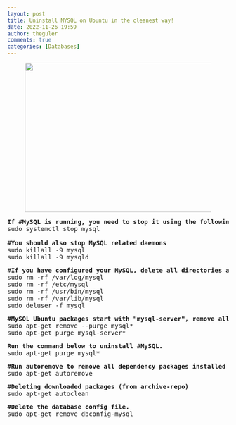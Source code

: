 ```yaml
---
layout: post
title: Uninstall MYSQL on Ubuntu in the cleanest way!
date: 2022-11-26 19:59
author: theguler
comments: true
categories: [Databases]
---
```

<!-- wp:image {"id":5634,"width":"509px","height":"339px","sizeSlug":"large","linkDestination":"none","style":{"color":{"duotone":"unset"}}} -->
<figure class="wp-block-image size-large is-resized"><img src="https://theguler.wordpress.com/wp-content/uploads/2022/11/mysql-removed.jpg?w=900" alt="" class="wp-image-5634" style="width:509px;height:339px" /></figure>
<!-- /wp:image -->

<!-- wp:preformatted -->
<pre class="wp-block-preformatted"><strong>If #MySQL is running, you need to stop it using the following command.</strong><br>sudo systemctl stop mysql<br><br><strong>#You should also stop MySQL related daemons</strong><br>sudo killall -9 mysql<br>sudo killall -9 mysqld</pre>
<!-- /wp:preformatted -->

<!-- wp:preformatted -->
<pre class="wp-block-preformatted"><strong>#If you have configured your MySQL, delete all directories and users for complete removal.</strong><br>sudo rm -rf /var/log/mysql<br>sudo rm -rf /etc/mysql<br>sudo rm -rf /usr/bin/mysql<br>sudo rm -rf /var/lib/mysql<br>sudo deluser -f mysql</pre>
<!-- /wp:preformatted -->

<!-- wp:preformatted -->
<pre class="wp-block-preformatted"><strong>#MySQL Ubuntu packages start with "mysql-server", remove all these packages.</strong><br>sudo apt-get remove --purge mysql*<br>sudo apt-get purge mysql-server*</pre>
<!-- /wp:preformatted -->

<!-- wp:preformatted -->
<pre class="wp-block-preformatted"><strong>Run the command below to uninstall #MySQL.</strong><br>sudo apt-get purge mysql*</pre>
<!-- /wp:preformatted -->

<!-- wp:preformatted -->
<pre class="wp-block-preformatted"><strong>#Run autoremove to remove all dependency packages installed by MySQL.</strong><br>sudo apt-get autoremove</pre>
<!-- /wp:preformatted -->

<!-- wp:preformatted -->
<pre class="wp-block-preformatted"><strong>#Deleting downloaded packages (from archive-repo)</strong><br>sudo apt-get autoclean</pre>
<!-- /wp:preformatted -->

<!-- wp:preformatted -->
<pre class="wp-block-preformatted"><strong>#Delete the database config file.</strong><br>sudo apt-get remove dbconfig-mysql</pre>
<!-- /wp:preformatted -->

